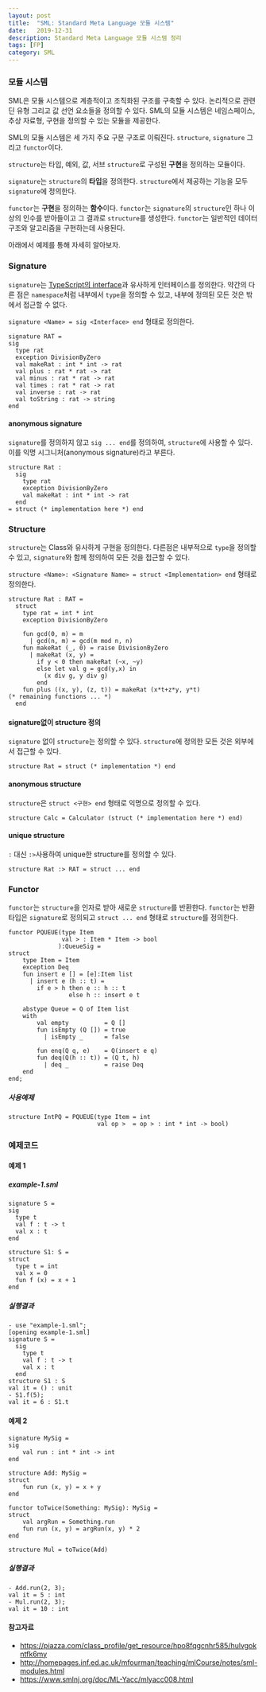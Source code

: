```yaml
---
layout: post
title:  "SML: Standard Meta Language 모듈 시스템"
date:   2019-12-31
description: Standard Meta Language 모듈 시스템 정리
tags: [FP]
category: SML
---
```

### 모듈 시스템
SML은 모듈 시스템으로 계층적이고 조직화된 구조를 구축할 수 있다. 논리적으로 관련딘 유형 그리고 값 선언 요소들을 정의할 수 있다. SML의 모듈 시스템은 네임스페이스, 추상 자료형, 구현을 정의할 수 있는 모듈을 제공한다.

SML의 모듈 시스템은 세 가지 주요 구문 구조로 이뤄진다.
`structure`, `signature` 그리고 `functor`이다.

`structure`는 타입, 예외, 값, 서브 `structure`로 구성된 **구현**을 정의하는 모듈이다.

`signature`는 `structure`의 **타입**을 정의한다. `structure`에서 제공하는 기능을 모두 `signature`에 정의한다.

`functor`는 **구현**을 정의하는 **함수**이다. `functor`는 `signature`의 `structure`인 하나 이상의 인수를 받아들이고 그 결과로 `structure`를 생성한다. `functor`는 일반적인 데이터 구조와 알고리즘을 구현하는데 사용된다.

아래에서 예제를 통해 자세히 알아보자.

### Signature
`signature`는 [TypeScript의 interface](https://www.typescriptlang.org/docs/handbook/interfaces.html)과 유사하게 인터페이스를 정의한다. 약간의 다른 점은 `namespace`처럼 내부에서 `type`을 정의할 수 있고, 내부에 정의된 모든 것은 밖에서 접근할 수 없다.

`signature <Name> = sig <Interface> end` 형태로 정의한다.

```
signature RAT =
sig
  type rat
  exception DivisionByZero
  val makeRat : int * int -> rat
  val plus : rat * rat -> rat
  val minus : rat * rat -> rat
  val times : rat * rat -> rat
  val inverse : rat -> rat
  val toString : rat -> string
end
```

#### anonymous signature
`signature`를 정의하지 않고 `sig ... end`를 정의하여, `structure`에 사용할 수 있다. 이를 익명 시그니처(anonymous signature)라고 부른다.

```
structure Rat :
  sig
    type rat
    exception DivisionByZero
    val makeRat : int * int -> rat
  end
= struct (* implementation here *) end
```

### Structure
`structure`는 Class와 유사하게 구현을 정의한다. 다른점은 내부적으로 `type`을 정의할 수 있고, `signature`와 함께 정의하여 모든 것을 접근할 수 있다.

`structure <Name>: <Signature Name> = struct <Implementation> end` 형태로 정의한다.

```
structure Rat : RAT =
  struct
    type rat = int * int
    exception DivisionByZero

    fun gcd(0, m) = m
      | gcd(n, m) = gcd(m mod n, n)
    fun makeRat (_, 0) = raise DivisionByZero
      | makeRat (x, y) = 
        if y < 0 then makeRat (~x, ~y)
        else let val g = gcd(y,x) in
          (x div g, y div g)
        end
    fun plus ((x, y), (z, t)) = makeRat (x*t+z*y, y*t)
(* remaining functions ... *)
  end
```

#### signature없이 structure 정의
`signature` 없이 `structure`는 정의할 수 있다. `structure`에 정의한 모든 것은 외부에서 접근할 수 있다.

```
structure Rat = struct (* implementation *) end
```

#### anonymous structure
`structure`은 `struct <구현> end` 형태로 익명으로 정의할 수 있다.

```
structure Calc = Calculator (struct (* implementation here *) end)
```

#### unique structure
`:` 대신 `:>`사용하여 unique한 structure를 정의할 수 있다.
```
structure Rat :> RAT = struct ... end
```

### Functor
`functor`는 `structure`을 인자로 받아 새로운 `structure`를 반환한다. `functor`는 반환 타입은 `signature`로 정의되고 `struct ... end` 형태로 `structure`를 정의한다.

```
functor PQUEUE(type Item  
               val > : Item * Item -> bool  
              ):QueueSig =  
struct  
    type Item = Item  
    exception Deq  
    fun insert e [] = [e]:Item list  
      | insert e (h :: t) =  
        if e > h then e :: h :: t  
                 else h :: insert e t  
 
    abstype Queue = Q of Item list  
    with  
        val empty          = Q []  
        fun isEmpty (Q []) = true  
          | isEmpty _      = false  
 
        fun enq(Q q, e)    = Q(insert e q)  
        fun deq(Q(h :: t)) = (Q t, h)  
          | deq _          = raise Deq  
    end  
end;
```

##### 사용예제
```
structure IntPQ = PQUEUE(type Item = int  
                         val op >  = op > : int * int -> bool)
```

### 예제코드
#### 예제 1
##### example-1.sml
```
signature S =
sig
  type t
  val f : t -> t
  val x : t
end

structure S1: S =
struct
  type t = int
  val x = 0
  fun f (x) = x + 1
end
```

##### 실행결과
```
- use "example-1.sml";
[opening example-1.sml]
signature S =
  sig
    type t
    val f : t -> t
    val x : t
  end
structure S1 : S
val it = () : unit
- S1.f(5);
val it = 6 : S1.t
```

#### 예제 2
```
signature MySig =  
sig  
    val run : int * int -> int
end
  
structure Add: MySig =  
struct
    fun run (x, y) = x + y
end

functor toTwice(Something: MySig): MySig =
struct
    val argRun = Something.run
    fun run (x, y) = argRun(x, y) * 2
end

structure Mul = toTwice(Add)
```
##### 실행결과
```
- Add.run(2, 3);
val it = 5 : int
- Mul.run(2, 3);
val it = 10 : int
```

#### 참고자료
- https://piazza.com/class_profile/get_resource/hpo8fqgcnhr585/hulvgokntfk6my
- http://homepages.inf.ed.ac.uk/mfourman/teaching/mlCourse/notes/sml-modules.html
- https://www.smlnj.org/doc/ML-Yacc/mlyacc008.html